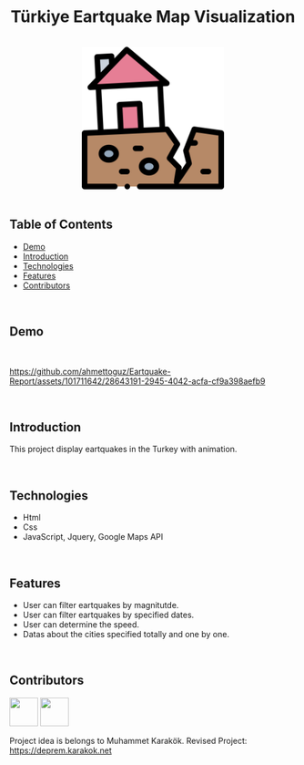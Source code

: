 <h1 align="center">Türkiye Eartquake Map Visualization</h1> 

<br>

<div align="center">
    <img width=250 src="/assets/img/icon/favicon.png">
</div>

<br/>

## Table of Contents

- [Demo](#demo)
- [Introduction](#introduction)
- [Technologies](#technologies)
- [Features](#features)
- [Contributors](#contributors)

<br/>

## Demo

<br/>

https://github.com/ahmettoguz/Eartquake-Report/assets/101711642/28643191-2945-4042-acfa-cf9a398aefb9

<br/>

## Introduction
This project display eartquakes in the Turkey with animation.

<br/>

## Technologies

* Html
* Css
* JavaScript, Jquery, Google Maps API

<br/>

## Features

* User can filter eartquakes by magnitutde.
* User can filter eartquakes by specified dates.
* User can determine the speed.
* Datas about the cities specified totally and one by one.

<br/>

## Contributors

<a href="https://github.com/ahmettoguz" target="_blank"><img width=50 height=50 src="https://avatars.githubusercontent.com/u/101711642?v=4"></a> <a href="https://github.com/ngVella" target="_blank"><img width=50 height=50 src="https://avatars.githubusercontent.com/u/75096972?v=4"></a>

Project idea is belongs to Muhammet Karakök.
Revised Project: https://deprem.karakok.net


